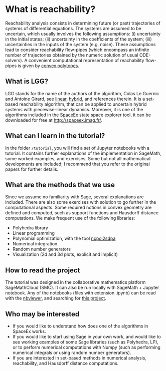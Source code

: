 # What is reachability?  
Reachability analysis consists in determining future (or past) trajectories of systems of differential equations. The systems are assumed to be uncertain, which usually involves the following assumptions: (i) uncertainty in the initial states; (ii) uncertainty in the coefficients of the system; (iii) uncertainties in the inputs of the system (e.g. noise). These assumptions lead to consider reachability flow-pipes (which encompass an infinite number of trajectories obtained by the numeric solution of usual ODE-solvers). A convenient computational representation of reachability flow-pipes is given by [convex polytopes](https://en.wikipedia.org/wiki/Convex_polytope).  

## What is LGG?

LGG stands for the name of the authors of the algorithm, Colas Le Guernic and Antoine Girard, see [linear](http://www.sciencedirect.com/science/article/pii/S1751570X09000387), [hybrid](http://link.springer.com/chapter/10.1007/978-3-642-02658-4_40), and references therein. It is a set-based reachability algorithm, that can be applied to uncertain hybrid systems with piecewise-linear dynamics. Moreover, it is one of the algorithms included in the [SpaceEx](http://spaceex.imag.fr/) state space explorer tool, it can be downloaded for free at http://spaceex.imag.fr/. 

## What can I learn in the tutorial?

In the folder ```/tutorial```, you will find a set of Jupyter notebooks with a tutorial. It contains further explanations of the implementation in SageMath, some worked examples, and exercises. Some but not all mathematical developments are included; I recommend that you refer to the original papers for further details. 

## What are the methods that we use 

Since we assume no familiarity with Sage, several explanations are included. There are also some exercises with solution to go further in the computational aspects. Some required notions in convex geometry are defined and computed, such as support functions and Hausdorff distance computations. We make frequent use of the following libraries:
* Polyhedra library 
* Linear programming
* Polynomial optimization, with the tool [ncpol2sdpa](http://peterwittek.github.io/ncpol2sdpa/)
* Numerical integration
* Random number generators
* Visualization (2d and 3d plots, explicit and implicit)

## How to read the project

The tutorial was designed in the collaborative mathematics platform SageMathCloud (SMC). It can also be run locally with SageMath + Jupyter notebook. Any of the notebooks (files with extension .ipynb) can be read with the [nbviewer](https://nbviewer.jupyter.org/), and searching for [this project](https://nbviewer.jupyter.org/github/mforets/LGG-Reachability-algorithm/tree/master/). 

## Who may be interested 

* If you would like to understand how does one of the algorithms in SpaceEx works.
* If you would like to start using Sage in your own work, and would like to see working examples of some Sage libraries (such as Polyhedra, LP), or to perform numerical computations with Numpy (such as performing numerical integrals or using random number generators).
* If you are interested in set-based methods in numerical analysis, reachability, and Hausdorff distance computations.
